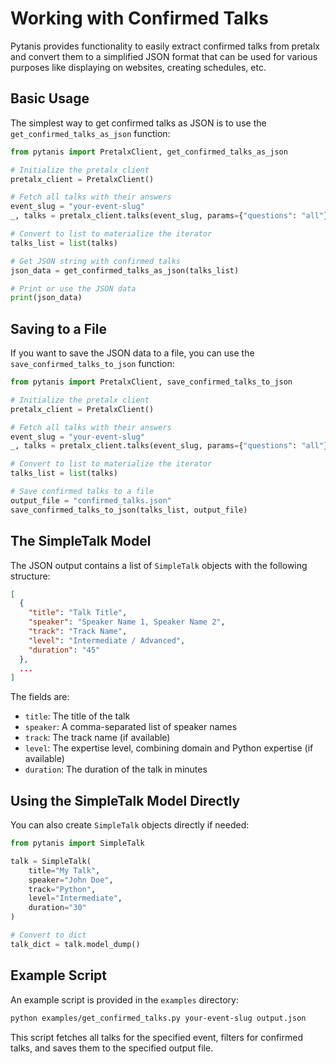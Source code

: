 # Working with Confirmed Talks

Pytanis provides functionality to easily extract confirmed talks from pretalx and convert them to a simplified JSON format that can be used for various purposes like displaying on websites, creating schedules, etc.

## Basic Usage

The simplest way to get confirmed talks as JSON is to use the `get_confirmed_talks_as_json` function:

```python
from pytanis import PretalxClient, get_confirmed_talks_as_json

# Initialize the pretalx client
pretalx_client = PretalxClient()

# Fetch all talks with their answers
event_slug = "your-event-slug"
_, talks = pretalx_client.talks(event_slug, params={"questions": "all"})

# Convert to list to materialize the iterator
talks_list = list(talks)

# Get JSON string with confirmed talks
json_data = get_confirmed_talks_as_json(talks_list)

# Print or use the JSON data
print(json_data)
```

## Saving to a File

If you want to save the JSON data to a file, you can use the `save_confirmed_talks_to_json` function:

```python
from pytanis import PretalxClient, save_confirmed_talks_to_json

# Initialize the pretalx client
pretalx_client = PretalxClient()

# Fetch all talks with their answers
event_slug = "your-event-slug"
_, talks = pretalx_client.talks(event_slug, params={"questions": "all"})

# Convert to list to materialize the iterator
talks_list = list(talks)

# Save confirmed talks to a file
output_file = "confirmed_talks.json"
save_confirmed_talks_to_json(talks_list, output_file)
```

## The SimpleTalk Model

The JSON output contains a list of `SimpleTalk` objects with the following structure:

```json
[
  {
    "title": "Talk Title",
    "speaker": "Speaker Name 1, Speaker Name 2",
    "track": "Track Name",
    "level": "Intermediate / Advanced",
    "duration": "45"
  },
  ...
]
```

The fields are:

- `title`: The title of the talk
- `speaker`: A comma-separated list of speaker names
- `track`: The track name (if available)
- `level`: The expertise level, combining domain and Python expertise (if available)
- `duration`: The duration of the talk in minutes

## Using the SimpleTalk Model Directly

You can also create `SimpleTalk` objects directly if needed:

```python
from pytanis import SimpleTalk

talk = SimpleTalk(
    title="My Talk",
    speaker="John Doe",
    track="Python",
    level="Intermediate",
    duration="30"
)

# Convert to dict
talk_dict = talk.model_dump()
```

## Example Script

An example script is provided in the `examples` directory:

```bash
python examples/get_confirmed_talks.py your-event-slug output.json
```

This script fetches all talks for the specified event, filters for confirmed talks, and saves them to the specified output file.
